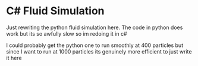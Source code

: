 <h1> C# Fluid Simulation</h1>
<p> Just rewriting the python fluid simulation here. The code in python does work but its so awfully slow so im redoing it in c#</p>
<p> I could probably get the python one to run smoothly at 400 particles but since I want to run at 1000 particles its genuinely more efficient to just write it here</p>
